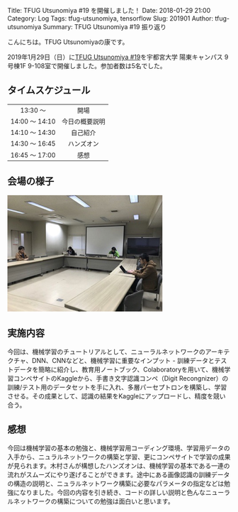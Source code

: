 Title: TFUG Utsunomiya #19 を開催しました！
Date: 2018-01-29 21:00
Category: Log
Tags: tfug-utsunomiya, tensorflow
Slug: 201901
Author: tfug-utsunomiya
Summary: TFUG Utsunomiya #19 振り返り

こんにちは。TFUG Utsunomiyaの康です。

2019年1月29日（日）に[TFUG Utsunomiya #19](https://tfug-utsunomiya.connpass.com/event/114400/)を宇都宮大学 陽東キャンパス 9号棟1F 9-108室で開催しました。参加者数は5名でした。

## タイムスケジュール

|||
|:-:|:-:|
|13:30 〜 |開場|
|14:00 〜 14:10|今日の概要説明|
|14:10 〜 14:30|自己紹介|
|14:30 〜 16:45|ハンズオン|
|16:45 〜 17:00|感想|

## 会場の様子

![2019-01-29-00.jpg](/images/2019-01-29-00.jpg)

## 実施内容

今回は、機械学習のチュートリアルとして、ニューラルネットワークのアーキテクチャ、DNN、CNNなどと、機械学習に重要なインプット - 訓練データとテストデータを簡略に紹介し、教育用ノートブック、Colaboratoryを用いて、機械学習コンペサイトのKaggleから、手書き文字認識コンペ（Digit Recongnizer）の訓練/テスト用のデータセットを手に入れ、多層パーセプトロンを構築し、学習させる。その成果として、認識の結果をKaggleにアップロードし、精度を競い合う。

## 感想

今回は機械学習の基本の勉強と、機械学習用コーディング環境、学習用データの入手から、ニュラルネットワークの構築と学習、更にコンペサイトで学習の成果が見られます。木村さんが構想したハンズオンは、機械学習の基本である一連の流れがスムーズにやり遂げることができます。途中にある画像認識の訓練データの構造の説明と、ニュラルネットワーク構築に必要なパラメータの指定などは勉強になりました。今回の内容を引き続き、コードの詳しい説明と色んなニューラルネットワークの構築についての勉強は面白いと思います。